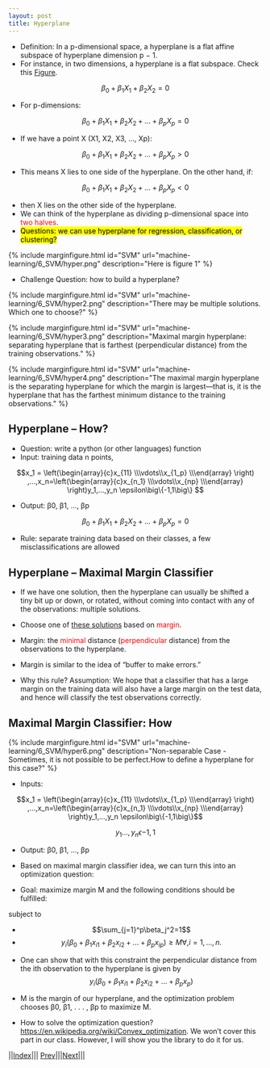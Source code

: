 ```yaml
---
layout: post
title: Hyperplane
---
```


* Definition: In a p-dimensional space, a hyperplane is a flat affine subspace of hyperplane dimension p − 1.
* For instance, in two dimensions, a hyperplane is a flat subspace. Check this [Figure](#figure1).

$$\beta _0+ \beta _1X_1+\beta_2X_2=0$$

* For p-dimensions:

$$\beta _0+ \beta _1X_1+\beta_2X_2+...+ \beta _pX_p=0$$

* If we have a point X (X1, X2, X3, …, Xp):

$$\beta _0+ \beta _1X_1+\beta_2X_2+...+ \beta _pX_p>0$$

* This means X lies to one side of the hyperplane. On the other hand, if:

$$\beta _0+ \beta _1X_1+\beta_2X_2+...+ \beta _pX_p<0$$

* then X lies on the other side of the hyperplane.
* We can think of the hyperplane as dividing p-dimensional space into <font color=red>two halves</font>.
* <mark>Questions: we can use hyperplane for regression, classification, or clustering?</mark>

{% include marginfigure.html id="SVM" url="machine-learning/6_SVM/hyper.png" description="Here is <a name='figure1'>figure 1</a>" %}

* Challenge Question: how to build a hyperplane?

{% include marginfigure.html id="SVM" url="machine-learning/6_SVM/hyper2.png" description="There may be <a name='figure2'>multiple solutions</a>. Which one to choose?" %}

{% include marginfigure.html id="SVM" url="machine-learning/6_SVM/hyper3.png" description="Maximal margin hyperplane: separating hyperplane that is farthest (perpendicular distance) from the training observations." %}

{% include marginfigure.html id="SVM" url="machine-learning/6_SVM/hyper4.png" description="The maximal margin hyperplane is the separating hyperplane for which the margin is largest—that is, it is the hyperplane that has the farthest minimum distance to the training observations." %}

## Hyperplane – How?

* Question: write a python (or other languages) function
* Input: training data n points, 

$$x_1 = \left(\begin{array}{c}x_{11} \\\vdots\\x_{1_p} \\\end{array} \right) ,...,x_n=\left(\begin{array}{c}x_{n_1} \\\vdots\\x_{np} \\\end{array} \right)y_1,...,y_n \epsilon\big\{-1,1\big\} $$

* Output: β0, β1, …, βp

$$\beta _0+ \beta _1X_1+\beta_2X_2+...+ \beta _pX_p=0$$

* Rule: separate training data based on their classes, a few misclassifications are allowed

## Hyperplane – Maximal Margin Classifier

* If we have one solution, then the hyperplane can usually be shifted a tiny bit up or down, or rotated, without coming into contact with any of the observations: multiple solutions.
* Choose one of [these solutions](#figure2) based on <font color=red>margin</font>.
* Margin: the <font color=red>minimal</font> distance (<font color=red>perpendicular</font> distance) from the observations to the hyperplane.


* Margin is similar to the idea of “buffer to make errors.”
* Why this rule? Assumption: We hope that a classifier that has a large margin on the training data will also have a large margin on the test data, and hence will classify the test observations correctly.

## Maximal Margin Classifier: How

{% include marginfigure.html id="SVM" url="machine-learning/6_SVM/hyper6.png" description="Non-separable Case - Sometimes, it is not possible to be perfect.How to define a hyperplane for this case?" %}

* Inputs:

$$x_1 = \left(\begin{array}{c}x_{11} \\\vdots\\x_{1_p} \\\end{array} \right) ,...,x_n=\left(\begin{array}{c}x_{n_1} \\\vdots\\x_{np} \\\end{array} \right)y_1,...,y_n \epsilon\big\{-1,1\big\}$$

$$y_1...,y_n \epsilon {-1,1}$$

* Output: β0, β1, …, βp
* Based on maximal margin classifier idea, we can turn this into an optimization question:

* Goal: maximize margin M and the following conditions should be fulfilled:

subject to

- $$\sum_{j=1}^p\beta_j^2=1$$
- $$y_i(\beta_0+\beta_1x_{i1}+\beta_2x_{i2}+...+\beta_px_{ip}) \geq M \forall, i=1,...,n.$$

* One can show that with this constraint the perpendicular distance from the ith observation to the hyperplane is given by $$y_i(\beta_0+\beta_1x_{i1}+\beta_2x_{i2}+...+\beta_px_{p})$$

* M is the margin of our hyperplane, and the optimization problem chooses β0, β1, . . . , βp to maximize M.
* How to solve the optimization question? <https://en.wikipedia.org/wiki/Convex_optimization>. We won’t cover this part in our class. However, I will show you the library to do it for us.


||[Index](../../)||| [Prev](../)|||[Next](svm2)|||






